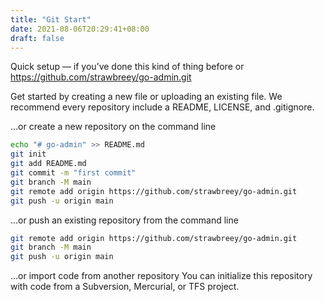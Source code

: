 ```yaml
---
title: "Git Start"
date: 2021-08-06T20:29:41+08:00
draft: false
---
```



Quick setup — if you’ve done this kind of thing before
or	
https://github.com/strawbreey/go-admin.git

Get started by creating a new file or uploading an existing file. We recommend every repository include a README, LICENSE, and .gitignore.


…or create a new repository on the command line

```bash
echo "# go-admin" >> README.md
git init
git add README.md
git commit -m "first commit"
git branch -M main
git remote add origin https://github.com/strawbreey/go-admin.git
git push -u origin main
```

…or push an existing repository from the command line

```bash
git remote add origin https://github.com/strawbreey/go-admin.git
git branch -M main
git push -u origin main
```

…or import code from another repository
You can initialize this repository with code from a Subversion, Mercurial, or TFS project.
